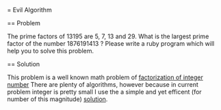 = Evil Algorithm

== Problem

 The prime factors of 13195 are 5, 7, 13 and 29. What is the largest prime factor of the number 1876191413 ?
 Please write a ruby program which will help you to solve this problem.

== Solution 

 This problem is a well known math problem of [factorization of integer
 number](http://en.wikipedia.org/wiki/Prime_factorization)
 There are plenty of algorithms, however because in current problem
integer is pretty small I use the a simple and yet efficent (for
number of this magnitude) [solution](http://en.wikipedia.org/wiki/Trial_division).
